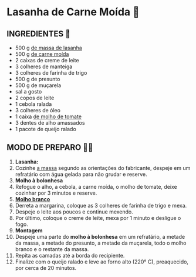 # Lasanha de Carne Moída :tomato:



## INGREDIENTES :fried_egg:

- 500 g [de massa de lasanha](https://blog.tudogostoso.com.br/cardapios/receitas-com-massa-da-lasanha/)
- 500 g [de carne moída](https://blog.tudogostoso.com.br/cardapios/3-receitas-com-carne-moida/)
- 2 caixas de creme de leite
- 3 colheres de manteiga
- 3 colheres de farinha de trigo
- 500 g de presunto
- 500 g de muçarela
- sal a gosto
- 2 copos de leite
- 1 cebola ralada
- 3 colheres de óleo
- 1 caixa [de molho de tomate](https://blog.tudogostoso.com.br/dicas-de-cozinha/diferenca-entre-molho-e-extrato-de-tomate/)
- 3 dentes de alho amassados
- 1 pacote de queijo ralado



## MODO DE PREPARO :man_cook:

1. **Lasanha:**
2. Cozinhe [a massa](https://blog.tudogostoso.com.br/cardapios/tipos-massa-para-lasanha/) segundo as orientações do fabricante, despeje em um refratário com água gelada para não grudar e reserve.
3. **Molho à bolonhesa**
4. Refogue o alho, a cebola, a carne moída, o molho de tomate, deixe cozinhar por 3 minutos e reserve.
5. [**Molho branco**](https://blog.tudogostoso.com.br/cardapios/molho-branco-para-lasanha/)
6. Derreta a margarina, coloque as 3 colheres de farinha de trigo e mexa.
7. Despeje o leite aos poucos e continue mexendo.
8. Por último, coloque o creme de leite, mexa por 1 minuto e desligue o fogo.
9. **Montagem**
10. Despeje uma parte do **molho à bolonhesa** em um refratário, a metade da massa, a metade do presunto, a metade da muçarela, todo o molho branco e o restante da massa.
11. Repita as camadas até a borda do recipiente.
12. Finalize com o queijo ralado e leve ao forno alto (220° C), preaquecido, por cerca de 20 minutos.
